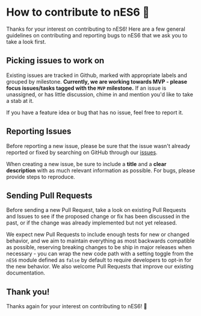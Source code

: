 # How to contribute to nES6 :space_invader:

Thanks for your interest on contributing to nES6! Here are a few general guidelines on contributing and reporting bugs to nES6 that we ask you to take a look first.

## Picking issues to work on

Existing issues are tracked in Github, marked with appropriate labels and grouped by milestone. **Currently, we are working towards MVP - please focus issues/tasks tagged with the `MVP` milestone.** If an issue is unassigned, or has little discussion, chime in and mention you'd like to take a stab at it.

If you have a feature idea or bug that has no issue, feel free to report it.

## Reporting Issues

Before reporting a new issue, please be sure that the issue wasn't already reported or fixed by searching on GitHub through our [issues](https://github.com/andymikulski/nES6/issues).

When creating a new issue, be sure to include a **title** and a **clear description** with as much relevant information as possible. For bugs, please provide steps to reproduce.


## Sending Pull Requests

Before sending a new Pull Request, take a look on existing Pull Requests and Issues to see if the proposed change or fix has been discussed in the past, or if the change was already implemented but not yet released.

We expect new Pull Requests to include enough tests for new or changed behavior, and we aim to maintain everything as most backwards compatible as possible, reserving breaking changes to be ship in major releases when necessary - you can wrap the new code path with a setting toggle from the `nES6` module defined as `false` by default to require developers to opt-in for the new behavior. We also welcome Pull Requests that improve our existing documentation.

## Thank you!

Thanks again for your interest on contributing to nES6! :space_invader:
